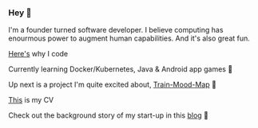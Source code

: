### Hey 👋

I'm a founder turned software developer. I believe computing has enourmous power to augment human capabilities. And it's also great fun.

[Here's](https://medium.com/@robintyler87/why-i-decided-on-a-career-in-programming-3060c68e5621) why I code

Currently learning Docker/Kubernetes, Java & Android app games 🔭 

Up next is a project I'm quite excited about, [Train-Mood-Map](https://github.com/robin277t/train-mood-map) 🚈 

[This](https://github.com/robin277t/CV) is my CV

Check out the background story of my start-up in this [blog](https://medium.com/@robintyler87/the-story-of-my-start-up-d1a6c97f2c0c) 🤔  


<!--
**robin277t/robin277t** is a ✨ _special_ ✨ repository because its `README.md` (this file) appears on your GitHub profile.

Here are some ideas to get you started:

- 🔭 I’m currently working on ...
- 🌱 I’m currently learning ...
- 👯 I’m looking to collaborate on ...
- 🤔 I’m looking for help with ...
- 💬 Ask me about ...
- 📫 How to reach me: ...
- 😄 Pronouns: ...
- ⚡ Fun fact: ...
-->
